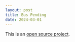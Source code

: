 ```yaml
---
layout: post
title: Bus Pending
date: 2024-03-01
---
```



This is an [open source project](https://github.com/mansueto-institute/cta-stop-watch). 
